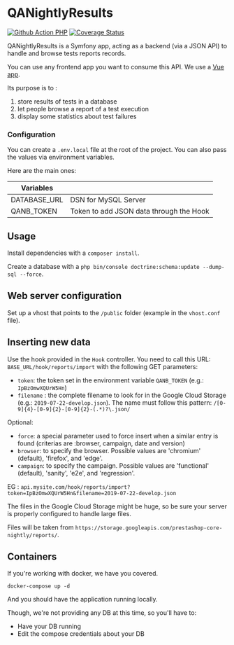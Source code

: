 # QANightlyResults

[![Github Action PHP](https://github.com/PrestaShop/QANightlyResults/actions/workflows/php.yml/badge.svg)](https://github.com/PrestaShop/QANightlyResults/actions/workflows/php.yml)
[![Coverage Status](https://coveralls.io/repos/github/PrestaShop/QANightlyResults/badge.svg?branch=develop)](https://coveralls.io/github/PrestaShop/QANightlyResults?branch=develop)

QANightlyResults is a Symfony app, acting as a backend (via a JSON API) to handle and browse tests reports records.

You can use any frontend app you want to consume this API. We use a [Vue app](https://github.com/PrestaShop/nightly-board).

Its purpose is to :
1. store results of tests in a database
2. let people browse a report of a test execution
3. display some statistics about test failures

### Configuration

You can create a `.env.local` file at the root of the project. You can also pass the values via environment variables. 

Here are the main ones:

| Variables         |                                          |
|-------------------|------------------------------------------|
| DATABASE_URL      | DSN for MySQL Server                     |
| QANB_TOKEN        | Token to add JSON data through the Hook  |

## Usage

Install dependencies with a `composer install`.

Create a database with a `php bin/console doctrine:schema:update --dump-sql --force`.

## Web server configuration

Set up a vhost that points to the `/public` folder (example in the `vhost.conf` file).

## Inserting new data

Use the hook provided in the `Hook` controller. You need to call this URL: `BASE_URL/hook/reports/import` with the following GET 
parameters:
- `token`: the token set in the environment variable `QANB_TOKEN` (e.g.: `IpBzOmwXQUrW5Hn`)
- `filename` : the complete filename to look for in the Google Cloud Storage (e.g.: `2019-07-22-develop.json`). The 
name must follow this pattern: `/[0-9]{4}-[0-9]{2}-[0-9]{2}-(.*)?\.json/`

Optional:
- `force`: a special parameter used to force insert when a similar entry is found (criterias are :browser, campaign, date and version)
- `browser`: to specify the browser. Possible values are 'chromium' (default), 'firefox', and 'edge'.
- `campaign`: to specify the campaign. Possible values are 'functional' (default), 'sanity', 'e2e', and 'regression'.

EG : `api.mysite.com/hook/reports/import?token=IpBzOmwXQUrW5Hn&filename=2019-07-22-develop.json`

The files in the Google Cloud Storage might be huge, so be sure your server is properly configured to handle large files.

Files will be taken from `https://storage.googleapis.com/prestashop-core-nightly/reports/`.


## Containers

If you're working with docker, we have you covered.

```
docker-compose up -d
```

And you should have the application running locally.

Though, we're not providing any DB at this time, so you'll have to:

- Have your DB running 
- Edit the compose credentials about your DB
